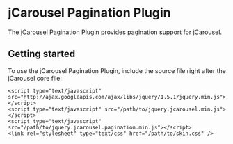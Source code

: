 jCarousel Pagination Plugin
===========================

The jCarousel Pagination Plugin provides pagination support for jCarousel.

Getting started
---------------

To use the jCarousel Pagination Plugin, include the source file right after the jCarousel core file:

    <script type="text/javascript" src="http://ajax.googleapis.com/ajax/libs/jquery/1.5.1/jquery.min.js"></script>
    <script type="text/javascript" src="/path/to/jquery.jcarousel.min.js"></script>
    <script type="text/javascript" src="/path/to/jquery.jcarousel.pagination.min.js"></script>
    <link rel="stylesheet" type="text/css" href="/path/to/skin.css" />

